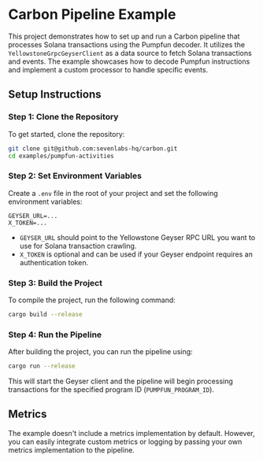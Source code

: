 # Carbon Pipeline Example

This project demonstrates how to set up and run a Carbon pipeline that processes Solana transactions using the Pumpfun decoder. It utilizes the `YellowstoneGrpcGeyserClient` as a data source to fetch Solana transactions and events. The example showcases how to decode Pumpfun instructions and implement a custom processor to handle specific events.

## Setup Instructions

### Step 1: Clone the Repository

To get started, clone the repository:

```sh
git clone git@github.com:sevenlabs-hq/carbon.git
cd examples/pumpfun-activities
```

### Step 2: Set Environment Variables

Create a `.env` file in the root of your project and set the following environment variables:

```env
GEYSER_URL=...
X_TOKEN=...
```

- `GEYSER_URL` should point to the Yellowstone Geyser RPC URL you want to use for Solana transaction crawling.
- `X_TOKEN` is optional and can be used if your Geyser endpoint requires an authentication token.

### Step 3: Build the Project

To compile the project, run the following command:

```sh
cargo build --release
```

### Step 4: Run the Pipeline

After building the project, you can run the pipeline using:

```sh
cargo run --release
```

This will start the Geyser client and the pipeline will begin processing transactions for the specified program ID (`PUMPFUN_PROGRAM_ID`).

## Metrics

The example doesn't include a metrics implementation by default. However, you can easily integrate custom metrics or logging by passing your own metrics implementation to the pipeline.
